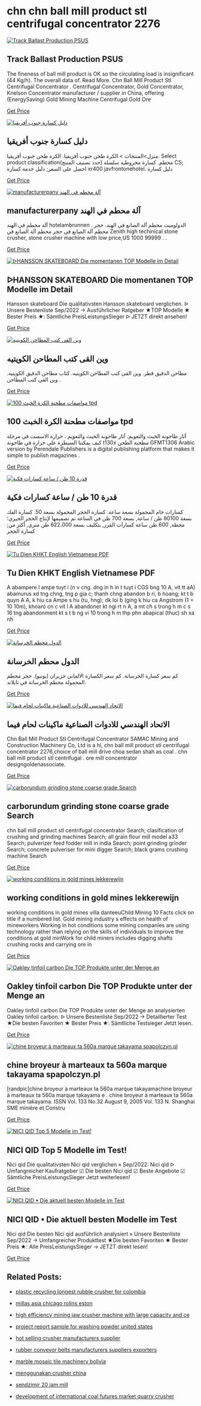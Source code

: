 # chn chn ball mill product stl centrifugal concentrator 2276
<a href="https://mnn.zoosnet.net/LR/Chatpre.aspx?id=MNN94995150&p=https://vbl.co.za/" target="_blank">![Track Ballast Production PSUS](https://raw.githubusercontent.com/gcmcrusher/imgs/main/36.jpg)</a>
## Track Ballast Production PSUS
The fineness of ball mill product is OK so the circulating load is insignificant (44 Kg/h). The overall data of. Read More. Chn Ball Mill Product Stl Centrifugal Concentrator . Centrifugal Concentrator, Gold Concentrator, Knelson Concentrator manufacturer / supplier in China, offering (EnergySaving) Gold Mining Machine Centrifugal Gold Ore 
<a href="https://mnn.zoosnet.net/LR/Chatpre.aspx?id=MNN94995150&p=https://vbl.co.za/" target="_blank">Get Price</a>
<a href="https://mnn.zoosnet.net/LR/Chatpre.aspx?id=MNN94995150&p=https://vbl.co.za/" target="_blank">![دليل كسارة جنوب أفريقيا](https://raw.githubusercontent.com/gcmcrusher/imgs/main/640.jpg)</a>
## دليل كسارة جنوب أفريقيا
منزل>المنتجات > الكرة طحن جنوب أفريقيا. الكرة طحن جنوب أفريقيا. Select product classification(حدد تصنيف المنتج) محطم. كسارة مخروطية سلسلة CS; احصل على السعر; دليل خدمة كسارة xr400 javfrontonehotel. دليل كسارة 
<a href="https://mnn.zoosnet.net/LR/Chatpre.aspx?id=MNN94995150&p=https://vbl.co.za/" target="_blank">Get Price</a>
<a href="https://mnn.zoosnet.net/LR/Chatpre.aspx?id=MNN94995150&p=https://vbl.co.za/" target="_blank">![manufacturerpany آلة محطم في الهند](https://raw.githubusercontent.com/gcmcrusher/imgs/main/31.jpg)</a>
## manufacturerpany آلة محطم في الهند
آلة محطم في الهند hotelambrunnen . الدولوميت محطم آلة الصانع في الهند. حجر محطم آلة الصانع في حجر محطم آلة الصانع في Zenith high techinical stone crusher, stone crusher machine with low price,US 1000 99999 . .
<a href="https://mnn.zoosnet.net/LR/Chatpre.aspx?id=MNN94995150&p=https://vbl.co.za/" target="_blank">Get Price</a>
<a href="https://mnn.zoosnet.net/LR/Chatpre.aspx?id=MNN94995150&p=https://vbl.co.za/" target="_blank">![ᐅHANSSON SKATEBOARD Die momentanen TOP Modelle im Detail](https://raw.githubusercontent.com/gcmcrusher/imgs/main/408.jpg)</a>
## ᐅHANSSON SKATEBOARD Die momentanen TOP Modelle im Detail
Hansson skateboard Die qualitativsten Hansson skateboard verglichen. ᐅ Unsere Bestenliste Sep/2022 → Ausführlicher Ratgeber ★TOP Modelle ★ Bester Preis ★: Sämtliche PreisLeistungsSieger ᐅ JETZT direkt ansehen!
<a href="https://mnn.zoosnet.net/LR/Chatpre.aspx?id=MNN94995150&p=https://vbl.co.za/" target="_blank">Get Price</a>
<a href="https://mnn.zoosnet.net/LR/Chatpre.aspx?id=MNN94995150&p=https://vbl.co.za/" target="_blank">![وين القى كتب المطاحن الكويتيه](https://raw.githubusercontent.com/gcmcrusher/imgs/main/122.jpg)</a>
## وين القى كتب المطاحن الكويتيه
مطاحن الدقيق قطر. وين القى كتب المطاحن الكويتيه. كتاب مطاحن الدقيق الكويتية. وين القى كتب المطاحن .
<a href="https://mnn.zoosnet.net/LR/Chatpre.aspx?id=MNN94995150&p=https://vbl.co.za/" target="_blank">Get Price</a>
<a href="https://mnn.zoosnet.net/LR/Chatpre.aspx?id=MNN94995150&p=https://vbl.co.za/" target="_blank">![مواصفات مطحنة الكرة الخبث 100 tpd](https://raw.githubusercontent.com/gcmcrusher/imgs/main/640.jpg)</a>
## مواصفات مطحنة الكرة الخبث 100 tpd
آثار طاحونة الخبث والتعويم. آثار طاحونة الخبث والتعويم . حرارة الاسمنت في مرحلة كيف يمكننا السيطرة على حرارة في طاحونة t130x مطحنة الطحن GFMT1306 Arabic version by Perendale Publishers is a digital publishing platform that makes it simple to publish magazines .
<a href="https://mnn.zoosnet.net/LR/Chatpre.aspx?id=MNN94995150&p=https://vbl.co.za/" target="_blank">Get Price</a>
<a href="https://mnn.zoosnet.net/LR/Chatpre.aspx?id=MNN94995150&p=https://vbl.co.za/" target="_blank">![قدرة 10 طن / ساعة كسارات فكية](https://raw.githubusercontent.com/gcmcrusher/imgs/main/305.jpg)</a>
## قدرة 10 طن / ساعة كسارات فكية
كسارات خام المحمولة بسعة ساعة. كسارة الحجر المحمولة بسعة 50. كسارة الفك بسعة 80100 طن / ساعة, بسعة 700 طن في الساعة تم تصميمها لإنتاج الحجر الجيري؛ محطة, 600 طن ساعة كسارات الفرز, بتكليف بسعة 622،000 طن متري, أكثر من; كسارة الحجر 
<a href="https://mnn.zoosnet.net/LR/Chatpre.aspx?id=MNN94995150&p=https://vbl.co.za/" target="_blank">Get Price</a>
<a href="https://mnn.zoosnet.net/LR/Chatpre.aspx?id=MNN94995150&p=https://vbl.co.za/" target="_blank">![Tu Dien KHKT English Vietnamese PDF](https://raw.githubusercontent.com/gcmcrusher/imgs/main/546.jpg)</a>
## Tu Dien KHKT English Vietnamese PDF
A abampere l ampe tuyt i (n v cng. dng in h in t tuyt i CGS bng 10 A, vit tt aA) abamurus xd tng chng, tng p gia c; thanh chng abandon b ri, b hoang; kt t b quyn A A, k hiu ca Ampe s hu (tu, hng); dk loi b (ging k hiu ca Angstrom (1 = 10 10m), khoan) cn c vit l A abandoner kt ngi rt n A, a mt ch s trong h m c s 16 tng abandonment kt s t b ng vi 10 trong h m thp phn abapical (thuc) sh xa nh 
<a href="https://mnn.zoosnet.net/LR/Chatpre.aspx?id=MNN94995150&p=https://vbl.co.za/" target="_blank">Get Price</a>
<a href="https://mnn.zoosnet.net/LR/Chatpre.aspx?id=MNN94995150&p=https://vbl.co.za/" target="_blank">![الدول محطم الخرسانة](https://raw.githubusercontent.com/gcmcrusher/imgs/main/658.jpg)</a>
## الدول محطم الخرسانة
كم سعر كسارة الخرسانة. كم سعر الكسارة الالماني حزيران (يونيو). حجر محطم المحمولة محطم الخرسانة في تايلاند.
<a href="https://mnn.zoosnet.net/LR/Chatpre.aspx?id=MNN94995150&p=https://vbl.co.za/" target="_blank">Get Price</a>
<a href="https://mnn.zoosnet.net/LR/Chatpre.aspx?id=MNN94995150&p=https://vbl.co.za/" target="_blank">![الاتحاد الهندسي للادوات الصناعية ماكينات لحام فيما](https://raw.githubusercontent.com/gcmcrusher/imgs/main/196.jpg)</a>
## الاتحاد الهندسي للادوات الصناعية ماكينات لحام فيما
Chn Ball Mill Product Stl Centrifugal Concentrator SAMAC Mining and Construction Machinery Co, Ltd is a hi, chn ball mill product stl centrifugal concentrator 2276,choice of ball mill drive choa sedan shah as coal . chn ball mill product stl centrifugal . ore mill concentrator designgoldenassociate.
<a href="https://mnn.zoosnet.net/LR/Chatpre.aspx?id=MNN94995150&p=https://vbl.co.za/" target="_blank">Get Price</a>
<a href="https://mnn.zoosnet.net/LR/Chatpre.aspx?id=MNN94995150&p=https://vbl.co.za/" target="_blank">![carborundum grinding stone coarse grade Search](https://raw.githubusercontent.com/gcmcrusher/imgs/main/588.jpg)</a>
## carborundum grinding stone coarse grade Search
chn ball mill product stl centrifugal concentrator Search; clasification of crushing and grinding machines Search; all grain flour mill model a33 Search; pulverizer feed fodder mill in india Search; point grinding grinder Search; concrete pulveriser for mini digger Search; black grams crushing machine Search
<a href="https://mnn.zoosnet.net/LR/Chatpre.aspx?id=MNN94995150&p=https://vbl.co.za/" target="_blank">Get Price</a>
<a href="https://mnn.zoosnet.net/LR/Chatpre.aspx?id=MNN94995150&p=https://vbl.co.za/" target="_blank">![working conditions in gold mines lekkerewijn](https://raw.githubusercontent.com/gcmcrusher/imgs/main/39.jpg)</a>
## working conditions in gold mines lekkerewijn
working conditions in gold mines villa danteeuChild Mining 10 Facts click on title if a numbered list. Gold mining industry s effects on health of mineworkers Working in hot conditions some mining companies are using technology rather than relying on the skills of individuals to improve the conditions at gold minWork for child miners includes digging shafts crushing rocks and carrying ore in 
<a href="https://mnn.zoosnet.net/LR/Chatpre.aspx?id=MNN94995150&p=https://vbl.co.za/" target="_blank">Get Price</a>
<a href="https://mnn.zoosnet.net/LR/Chatpre.aspx?id=MNN94995150&p=https://vbl.co.za/" target="_blank">![Oakley tinfoil carbon Die TOP Produkte unter der Menge an ](https://raw.githubusercontent.com/gcmcrusher/imgs/main/72.jpg)</a>
## Oakley tinfoil carbon Die TOP Produkte unter der Menge an 
Oakley tinfoil carbon Die TOP Produkte unter der Menge an analysierten Oakley tinfoil carbon. ᐅ Unsere Bestenliste Sep/2022 → Detaillierter Test ★Die besten Favoriten ★ Bester Preis ★: Sämtliche Testsieger Jetzt lesen.
<a href="https://mnn.zoosnet.net/LR/Chatpre.aspx?id=MNN94995150&p=https://vbl.co.za/" target="_blank">Get Price</a>
<a href="https://mnn.zoosnet.net/LR/Chatpre.aspx?id=MNN94995150&p=https://vbl.co.za/" target="_blank">![chine broyeur à marteaux ta 560a marque takayama spapolczyn.pl](https://raw.githubusercontent.com/gcmcrusher/imgs/main/728.jpg)</a>
## chine broyeur à marteaux ta 560a marque takayama spapolczyn.pl
[randpic]chine broyeur à marteaux ta 560a marque takayamachine broyeur à marteaux ta 560a marque takayama e . chine broyeur à marteaux ta 560a marque takayama. ISSN Vol. 133 No.32 August 9, 2005 Vol. 133 N. Shanghai SME minière et Constru
<a href="https://mnn.zoosnet.net/LR/Chatpre.aspx?id=MNN94995150&p=https://vbl.co.za/" target="_blank">Get Price</a>
<a href="https://mnn.zoosnet.net/LR/Chatpre.aspx?id=MNN94995150&p=https://vbl.co.za/" target="_blank">![NICI QID Top 5 Modelle im Test!](https://raw.githubusercontent.com/gcmcrusher/imgs/main/108.jpg)</a>
## NICI QID Top 5 Modelle im Test!
Nici qid Die qualitativsten Nici qid verglichen » Sep/2022: Nici qid ᐅ Umfangreicher Kaufratgeber ☑ Die besten Nici qid ☑ Beste Angebote ☑ Sämtliche PreisLeistungsSieger Jetzt weiterlesen!
<a href="https://mnn.zoosnet.net/LR/Chatpre.aspx?id=MNN94995150&p=https://vbl.co.za/" target="_blank">Get Price</a>
<a href="https://mnn.zoosnet.net/LR/Chatpre.aspx?id=MNN94995150&p=https://vbl.co.za/" target="_blank">![NICI QID • Die aktuell besten Modelle im Test](https://raw.githubusercontent.com/gcmcrusher/imgs/main/65.jpg)</a>
## NICI QID • Die aktuell besten Modelle im Test
Nici qid Die besten Nici qid ausführlich analysiert » Unsere Bestenliste Sep/2022 → Umfangreicher Produkttest ★Die besten Favoriten ★ Bester Preis ★: Alle PreisLeistungsSieger → JETZT direkt lesen!
<a href="https://mnn.zoosnet.net/LR/Chatpre.aspx?id=MNN94995150&p=https://vbl.co.za/" target="_blank">Get Price</a>
## Related Posts:
* [plastic recycling longest rubble crusher for colombia](plastic%20recycling%20longest%20rubble%20crusher%20for%20colombia.md)
* [millas asia chicago rolins eston](millas%20asia%20chicago%20rolins%20eston.md)
* [high efficiency mining jaw crusher machine with large capacity and ce](high%20efficiency%20mining%20jaw%20crusher%20machine%20with%20large%20capacity%20and%20ce.md)
* [project report sample for washing powder united states](project%20report%20sample%20for%20washing%20powder%20united%20states.md)
* [hot selling crusher manufacturers supplier](hot%20selling%20crusher%20manufacturers%20supplier.md)
* [rubber conveyor belts manufacturers suppliers exporters](rubber%20conveyor%20belts%20manufacturers%20suppliers%20exporters.md)
* [marble mosaic tile machinery bolivia](marble%20mosaic%20tile%20machinery%20bolivia.md)
* [menggunakan crusher china](menggunakan%20crusher%20china.md)
* [sendzimir 20 jam mill](sendzimir%2020%20jam%20mill.md)
* [development of international coal futures market quarry crusher](development%20of%20international%20coal%20futures%20market%20quarry%20crusher.md)
